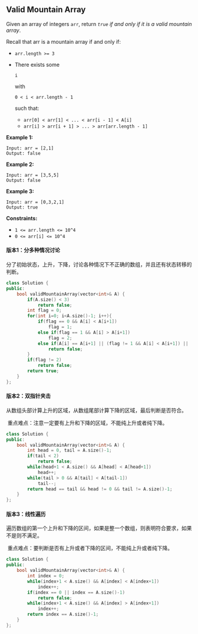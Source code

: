 ## Valid Mountain Array

Given an array of integers `arr`, return *`true` if and only if it is a valid mountain array*.

Recall that arr is a mountain array if and only if:

- `arr.length >= 3`

- There exists some

  ```
  i
  ```

  with 

  ```
  0 < i < arr.length - 1
  ```

   such that:

  - `arr[0] < arr[1] < ... < arr[i - 1] < A[i]`
  - `arr[i] > arr[i + 1] > ... > arr[arr.length - 1]`

**Example 1:**

```
Input: arr = [2,1]
Output: false
```

**Example 2:**

```
Input: arr = [3,5,5]
Output: false
```

**Example 3:**

```
Input: arr = [0,3,2,1]
Output: true
```

**Constraints:**

- `1 <= arr.length <= 10^4`
- `0 <= arr[i] <= 10^4`

#### 版本1：分多种情况讨论

​		分了初始状态，上升，下降，讨论各种情况下不正确的数组，并且还有状态转移的判断。

```c++
class Solution {
public:
    bool validMountainArray(vector<int>& A) {
        if(A.size() < 3)
            return false;
        int flag = 0;
        for(int i=0; i<A.size()-1; i++){
            if(flag == 0 && A[i] < A[i+1])
                flag = 1;
            else if(flag == 1 && A[i] > A[i+1])
                flag = 2;
            else if(A[i] == A[i+1] || (flag != 1 && A[i] < A[i+1]) || (flag == 0 && A[i] > A[i+1]))
                return false;
        }
        if(flag != 2)
            return false;
        return true;
    }
};
```

#### 版本2：双指针夹击

​		从数组头部计算上升的区域，从数组尾部计算下降的区域，最后判断是否符合。

​		重点难点：注意一定要有上升和下降的区域，不能纯上升或者纯下降。

```c++
class Solution {
public:
    bool validMountainArray(vector<int>& A) {
        int head = 0, tail = A.size()-1;
        if(tail < 2)
            return false;
        while(head+1 < A.size() && A[head] < A[head+1])
            head++;
        while(tail > 0 && A[tail] < A[tail-1])
            tail--;
        return head == tail && head != 0 && tail != A.size()-1;
    }
};
```

#### 版本3：线性遍历

​		遍历数组的第一个上升和下降的区间，如果是整一个数组，则表明符合要求，如果不是则不满足。

​		重点难点：要判断是否有上升或者下降的区间，不能纯上升或者纯下降。

```c++
class Solution {
public:
    bool validMountainArray(vector<int>& A) {
        int index = 0;
        while(index+1 < A.size() && A[index] < A[index+1])
            index++;
        if(index == 0 || index == A.size()-1)
            return false;
        while(index+1 < A.size() && A[index] > A[index+1])
            index++;
        return index == A.size()-1;
    }
};
```

